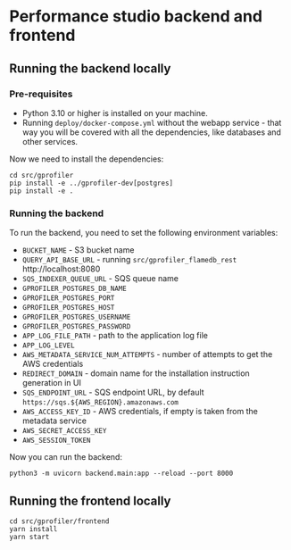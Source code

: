 # Performance studio backend and frontend

## Running the backend locally
### Pre-requisites
- Python 3.10 or higher is installed on your machine.
- Running `deploy/docker-compose.yml` without the webapp service - that way you will be covered with all the dependencies, like databases and other services.

Now we need to install the dependencies:
```shell
cd src/gprofiler
pip install -e ../gprofiler-dev[postgres]
pip install -e .
```

### Running the backend
To run the backend, you need to set the following environment variables:
- `BUCKET_NAME` - S3 bucket name
- `QUERY_API_BASE_URL` - running `src/gprofiler_flamedb_rest` http://localhost:8080
- `SQS_INDEXER_QUEUE_URL` - SQS queue name
- `GPROFILER_POSTGRES_DB_NAME`
- `GPROFILER_POSTGRES_PORT`
- `GPROFILER_POSTGRES_HOST`
- `GPROFILER_POSTGRES_USERNAME`
- `GPROFILER_POSTGRES_PASSWORD`
- `APP_LOG_FILE_PATH` - path to the application log file
- `APP_LOG_LEVEL`
- `AWS_METADATA_SERVICE_NUM_ATTEMPTS` - number of attempts to get the AWS credentials
- `REDIRECT_DOMAIN` - domain name for the installation instruction generation in UI
- `SQS_ENDPOINT_URL` - SQS endpoint URL, by default `https://sqs.${AWS_REGION}.amazonaws.com`
- `AWS_ACCESS_KEY_ID` - AWS credentials, if empty is taken from the metadata service
- `AWS_SECRET_ACCESS_KEY`
- `AWS_SESSION_TOKEN`

Now you can run the backend:
```shell
python3 -m uvicorn backend.main:app --reload --port 8000
```

## Running the frontend locally
```shell
cd src/gprofiler/frontend
yarn install
yarn start
```